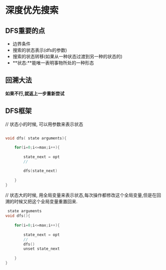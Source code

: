 # 深度优先搜索

## DFS重要的点

 - 边界条件
 - 搜索的状态表示(dfs的参数)
 - 搜索的状态转移(如果从一种状态过渡到另一种的状态的)
 - **状态:**能唯一表明事物所处的一种形态


## 回溯大法

**如果不行,就返上一步重新尝试**

## DFS框架


// 状态小的时候,
可以用参数来表示状态

```c

void dfs( state arguments){
    
    for(i=0;i<=max;i++){
        
        state_next = opt
        //

        dfs(state_next)
                        
    }
}
```

// 状态大的时候,
用全局变量来表示状态,每次操作都修改这个全局变量,但是在回溯的时候又把这个全局变量重置回来.

```c
 state arguments
void dfs(){
    
    for(i=0;i<=max;i++){
        
        state_next = opt
        //
        dfs()
        unset state_next
                        
    }
}
```
